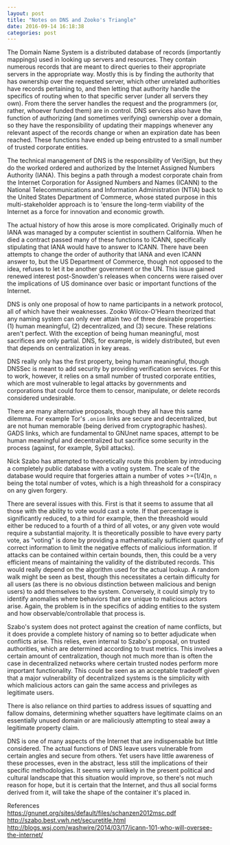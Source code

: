 ```yaml
---
layout: post
title: "Notes on DNS and Zooko's Triangle"
date: 2016-09-14 16:18:38
categories: post
---
```

The Domain Name System is a distributed database of records (importantly mappings) used in looking up servers and resources. They contain numerous records that are meant to direct queries to their appropriate servers in the appropriate way. Mostly this is by finding the authority that has ownership over the requested server, which other unrelated authorities have records pertaining to, and then letting that authority handle the specifics of routing when to that specific server (under all servers they own). From there the server handles the request and the programmers (or, rather, whoever funded them) are in control. DNS services also have the function of authorizing (and sometimes verifying) ownership over a domain, so they have the responsibility of updating their mappings whenever any relevant aspect of the records change or when an expiration date has been reached. These functions have ended up being entrusted to a small number of trusted corporate entities.

The technical management of DNS is the responsibility of VeriSign, but they do the worked ordered and authorized by the Internet Assigned Numbers Authority (IANA). This begins a path through a modest corporate chain from the Internet Corporation for Assigned Numbers and Names (ICANN) to the National Telecommunications and Information Administration (NTIA) back to the United States Department of Commerce, whose stated purpose in this multi-stakeholder approach is to 'ensure the long-term viability of the Internet as a force for innovation and economic growth.

The actual history of how this arose is more complicated. Originally much of IANA was managed by a computer scientist in southern California. When he died a contract passed many of these functions to ICANN, specifically stipulating that IANA would have to answer to ICANN. There have been attempts to change the order of authority that IANA and even ICANN answer to, but the US Department of Commerce, though not opposed to the idea, refuses to let it be another government or the UN. This issue gained renewed interest post-Snowden's releases when concerns were raised over the implications of US dominance over basic or important functions of the Internet.

DNS is only one proposal of how to name participants in a network protocol, all of which have their weaknesses. Zooko Wilcox-O'Hearn theorized that any naming system can only ever attain two of three desirable properties: (1) human meaningful, (2) decentralized, and (3) secure. These relations aren't perfect. With the exception of being human meaningful, most sacrifices are only partial. DNS, for example, is widely distributed, but even that depends on centralization in key areas.

DNS really only has the first property, being human meaningful, though DNSSec is meant to add security by providing verification services. For this to work, however, it relies on a small number of trusted corporate entities, which are most vulnerable to legal attacks by governments and corporations that could force them to censor, manipulate, or delete records considered undesirable.

There are many alternative proposals, though they all have this same dilemma. For example Tor's `.onion` links are secure and decentralized, but are not human memorable (being derived from cryptographic hashes). GADS links, which are fundamental to GNUnet name spaces, attempt to be human meaningful and decentralized but sacrifice some security in the process (against, for example, Sybil attacks).

Nick Szabo has attempted to theoretically route this problem by introducing a completely public database with a voting system. The scale of the database would require that forgeries attain a number of votes &gt;=(1/4)n, `n` being the total number of votes, which is a high threashold for a conspiracy on any given forgery.

There are several issues with this. First is that it seems to assume that all those with the ability to vote would cast a vote. If that percentage is significantly reduced, to a third for example, then the threashold would either be reduced to a fourth of a third of all votes, or any given vote would require a substantial majority. It is theoretically possible to have every party vote, as "voting" is done by providing a mathematically sufficient quantity of correct information to limit the negative effects of malicious information. If attacks can be contained within certain bounds, then, this could be a very efficient means of maintaining the validity of the distributed records. This would really depend on the algorithm used for the actual lookup. A random walk might be seen as best, though this necessitates a certain difficulty for all users (as there is no obvious distinction between malicious and benign users) to add themselves to the system. Conversely, it could simply try to identify anomalies where behaviors that are unique to malicious actors arise. Again, the problem is in the specifics of adding entities to the system and how observable/controllable that process is.

Szabo's system does not protect against the creation of name conflicts, but it does provide a complete history of naming so to better adjudicate when conflicts arise. This relies, even internal to Szabo's proposal, on trusted authorities, which are determined according to trust metrics. This involves a certain amount of centralization, though not much more than is often the case in decentralized networks where certain trusted nodes perform more important functionality. This could be seen as an acceptable tradeoff given that a major vulnerability of decentralized systems is the simplicity with which malicious actors can gain the same access and privileges as legitimate users.

There is also reliance on third parties to address issues of squatting and fallow domains, determining whether squatters have legitimate claims on an essentially unused domain or are maliciously attempting to steal away a legitimate property claim.

DNS is one of many aspects of the Internet that are indispensable but little considered. The actual functions of DNS leave users vulnerable from certain angles and secure from others. Yet users have little awareness of these processes, even in the abstract, less still the implications of their specific methodologies. It seems very unlikely in the present political and cultural landscape that this situation would improve, so there's not much reason for hope, but it is certain that the Internet, and thus all social forms derived from it, will take the shape of the container it's placed in.

References<br>
https://gnunet.org/sites/default/files/schanzen2012msc.pdf
http://szabo.best.vwh.net/securetitle.html
http://blogs.wsj.com/washwire/2014/03/17/icann-101-who-will-oversee-the-internet/
